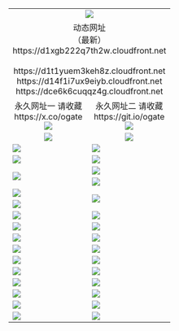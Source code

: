 ﻿<table>
  <tr></tr>
  <tr><td colspan=2 align=center><img src="https://d1xgb222q7th2w.cloudfront.net/Up/oGate.jpg" /></td></tr>
  <tr><td colspan=2 align=center>动态网址<br/>（最新）
<br>https://d1xgb222q7th2w.cloudfront.net
<br>
<br>https://d1t1yuem3keh8z.cloudfront.net
<br>https://d14f1i7ux9eiyb.cloudfront.net
<br>https://dce6k6cuqqz4g.cloudfront.net
    </td>
  </tr>
  <tr>
    <td align=center>永久网址一 请收藏<br/>https://x.co/ogate<br><a href="https://d1xgb222q7th2w.cloudfront.net/Up/0WMGDL1.png"><img src="https://d1xgb222q7th2w.cloudfront.net/Up/0WMGD1.png" /></a></td>
    <td align=center>永久网址二 请收藏<br/>https://git.io/ogate<br><a href="https://d1xgb222q7th2w.cloudfront.net/Up/0WMGDL2.png"><img src="https://d1xgb222q7th2w.cloudfront.net/Up/0WMGD2.png" /></a></td>
  </tr>
  <tr>
    <td align=center><a href="https://d1xgb222q7th2w.cloudfront.net/?from=github"><img src="https://d1xgb222q7th2w.cloudfront.net/Up/0WMPG.jpg" /></a></td>
    <td align=center><a href="https://d1xgb222q7th2w.cloudfront.net/ogUP.aspx?name=0oGate.apk&from=github"><img src="https://d1xgb222q7th2w.cloudfront.net/Up/0WMAZ.jpg" /></a></td>
  </tr>
  <tr>
    <td><a href="https://d1xgb222q7th2w.cloudfront.net/oNote.aspx?id=oGate&from=github" target="_blank"><img src="https://d1xgb222q7th2w.cloudfront.net/Up/0WCYY.jpg" /></a></td>
    <td><a href="https://d1xgb222q7th2w.cloudfront.net/oNote.aspx?id=oNote&from=github" target="_blank"><img src="https://d1xgb222q7th2w.cloudfront.net/Up/0WZTT.jpg" /></a></td>
  </tr>
  <tr>
    <td><a href="https://d1xgb222q7th2w.cloudfront.net/ogDY.aspx?from=github" target="_blank"><img src="https://d1xgb222q7th2w.cloudfront.net/Up/DY.jpg"/></a></td>
    <td><a href="https://d1xgb222q7th2w.cloudfront.net/ogST.aspx?from=github" target="_blank"><img src="https://d1xgb222q7th2w.cloudfront.net/Up/ST.jpg"/></a></td>
  </tr>
  <tr>
    <td rowspan=2><a href="https://d1xgb222q7th2w.cloudfront.net/ogUP.aspx?name=WJ.mp4&from=github" target="_blank"><img src="https://d1xgb222q7th2w.cloudfront.net/Up/WJ.jpg" /></a></td>
    <td><a href="https://d1xgb222q7th2w.cloudfront.net/ogUP.aspx?name=DKC.mp4&count=17&from=github" target="_blank"><img src="https://d1xgb222q7th2w.cloudfront.net/Up/DKC.jpg" /></a></td> 
  </tr>
  <tr>
    <td><a href="https://d1xgb222q7th2w.cloudfront.net/ogUP.aspx?name=LRWS.mp4&count=6B:16,5A:10,5B:35,4A:14,4B:19,3A:10,3B:26,2A:16,2B:21,1A:23,1B:29&from=github" target="_blank"><img src="https://d1xgb222q7th2w.cloudfront.net/Up/LRWS.jpg" /></a></td>
  </tr>
  <tr>
    <td><a href="https://d1xgb222q7th2w.cloudfront.net/ogUP.aspx?name=JQR.mp4&count=2&from=github" target="_blank"><img src="https://d1xgb222q7th2w.cloudfront.net/Up/JQR.jpg" /></a></td>   
    <td rowspan=2><a href="https://d1xgb222q7th2w.cloudfront.net/ogUP.aspx?name=JP.mp4&count=9&from=github" target="_blank"><img src="https://d1xgb222q7th2w.cloudfront.net/Up/JP.jpg" /></td>
  </tr>
  <tr>
    <td><a href="https://d1xgb222q7th2w.cloudfront.net/ogUP.aspx?name=ZSJ.mp4&count=16&from=github" target="_blank"><img src="https://d1xgb222q7th2w.cloudfront.net/Up/ZSJ.jpg" /></a></td>
  </tr>
  <tr>
    <td><a href="https://d1xgb222q7th2w.cloudfront.net/ogUP.aspx?name=SSZJ.mp4&count=7&current=2&from=github" target="_blank"><img src="https://d1xgb222q7th2w.cloudfront.net/Up/SSZJ.jpg" /></a></td>
    <td><a href="https://d1xgb222q7th2w.cloudfront.net/ogUP.aspx?name=WH.mp4&from=github" target="_blank"><img src="https://d1xgb222q7th2w.cloudfront.net/Up/WH.jpg" /></a></td>
  </tr>
  <tr>
    <td><a href="https://d1xgb222q7th2w.cloudfront.net/ogUP.aspx?name=DWHM.mp4&from=github" target="_blank"><img src="https://d1xgb222q7th2w.cloudfront.net/Up/DWHM.jpg" /></a></td>
    <td><a href="https://d1xgb222q7th2w.cloudfront.net/ogUP.aspx?name=XTFY.mp4&count=24&from=github" target="_blank"><img src="https://d1xgb222q7th2w.cloudfront.net/Up/XTFY.jpg" /></a></td>
  </tr>
  <tr>
    <td><a href="https://d1xgb222q7th2w.cloudfront.net/ogUP.aspx?name=4SQQ.mp4&count=06:10&current=06:10&from=github" target="_blank"><img src="https://d1xgb222q7th2w.cloudfront.net/Up/4SQQ0.jpg" /></a></td>
    <td><a href="https://d1xgb222q7th2w.cloudfront.net/ogUP.aspx?name=4SHQ.mp4&count=06:10&current=06:10&from=github" target="_blank"><img src="https://d1xgb222q7th2w.cloudfront.net/Up/4SHQ0.jpg" /></a></td>
  </tr>
  <tr>
    <td><a href="https://d1xgb222q7th2w.cloudfront.net/ogUP.aspx?name=4SZG.mp4&count=06:12&current=06:10&from=github" target="_blank"><img src="https://d1xgb222q7th2w.cloudfront.net/Up/4SZG0.jpg" /></a></td>
    <td><a href="https://d1xgb222q7th2w.cloudfront.net/ogUP.aspx?name=4SDJ.mp4&count=06:16&current=06:15&from=github" target="_blank"><img src="https://d1xgb222q7th2w.cloudfront.net/Up/4SDJ0.jpg" /></a></td>
  </tr>
  <tr>
    <td><a href="https://d1xgb222q7th2w.cloudfront.net/onUP.aspx?name=https://x.co/dtw99&from=github" target="_blank"><img src="https://d1xgb222q7th2w.cloudfront.net/Up/0DTW.jpg"/></a></td>
    <td><a href="https://d1xgb222q7th2w.cloudfront.net/onUP.aspx?name=https://d2tyo2h9ydw5hf.cloudfront.net/acenter/&from=github" target="_blank"><img src="https://d1xgb222q7th2w.cloudfront.net/Up/0TDW.jpg" /></a></td>
  </tr>
  <tr>
    <td><a href="https://d1xgb222q7th2w.cloudfront.net/onUP.aspx?name=https://d3qz7yth5i2rae.cloudfront.net/gb/nsc413.htm&from=github" target="_blank"><img src="https://d1xgb222q7th2w.cloudfront.net/Up/0DJY.jpg" /></a></td>
    <td><a href="https://d1xgb222q7th2w.cloudfront.net/onUP.aspx?name=https://dgyo0jey7vwa5.cloudfront.net/xtr/gb/prog204.html&from=github" target="_blank"><img src="https://d1xgb222q7th2w.cloudfront.net/Up/0XTR.jpg" /></a></td>
  </tr>
  <tr>
    <td><a href="https://d1xgb222q7th2w.cloudfront.net/onUP.aspx?name=https://d7203y8eitivv.cloudfront.net&from=github" target="_blank"><img src="https://d1xgb222q7th2w.cloudfront.net/Up/0MHW.jpg" /></a></td>
    <td><a href="https://d1xgb222q7th2w.cloudfront.net/onUP.aspx?name=https://d38z1xzg5vtneh.cloudfront.net&from=github" target="_blank"><img src="https://d1xgb222q7th2w.cloudfront.net/Up/0ZJW.jpg" /></a></td>
  </tr>
  <tr>
    <td><a href="https://d1xgb222q7th2w.cloudfront.net/ogUP.aspx?name=FG.zip&from=github" target="_blank"><img src="https://d1xgb222q7th2w.cloudfront.net/Up/FG.jpg" /></a></td>
    <td><a href="https://d1xgb222q7th2w.cloudfront.net/ogUP.aspx?name=FGA.apk&from=github" target="_blank"><img src="https://d1xgb222q7th2w.cloudfront.net/Up/FGA.jpg" /></a></td>
  </tr>
  <tr>
    <td><a href="https://d1xgb222q7th2w.cloudfront.net/ogUP.aspx?name=U.zip&from=github" target="_blank"><img src="https://d1xgb222q7th2w.cloudfront.net/Up/U.jpg" /></a></td>
    <td><a href="https://d1xgb222q7th2w.cloudfront.net/ogUP.aspx?name=UA.apk&from=github" target="_blank"><img src="https://d1xgb222q7th2w.cloudfront.net/Up/UA.jpg" /></a></td>
  </tr>
  <tr>
    <td><a href="https://d1xgb222q7th2w.cloudfront.net/ogUP.aspx?name=0iPPOTV.zip&from=github" target="_blank"><img src="https://d1xgb222q7th2w.cloudfront.net/Up/0iPPOTV.jpg" /></a></td>
    <td><a href="https://d1xgb222q7th2w.cloudfront.net/ogUP.aspx?name=0iNTD.apk&from=github" target="_blank"><img src="https://d1xgb222q7th2w.cloudfront.net/Up/0iNTD.jpg" /></a></td>
  </tr>
</table>
